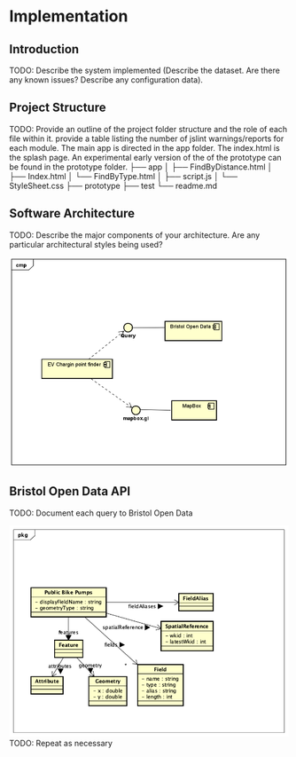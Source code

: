 # Implementation

## Introduction
TODO: Describe the system implemented (Describe the dataset. Are there any known issues? Describe any configuration data).

## Project Structure
TODO: Provide an outline of the project folder structure and the role of each file within it.
provide a table listing the number of jslint warnings/reports for each module.
The main app is directed in the app folder. The index.html is the splash page. An experimental early version of the of the prototype can be found in the prototype folder.
├── app
│   ├── FindByDistance.html
│   ├── Index.html
│   └── FindByType.html
│   ├── script.js
│   └── StyleSheet.css
├── prototype
├── test
└── readme.md

## Software Architecture
TODO: Describe the major components of your architecture. Are any particular architectural styles being used?

![Insert your component Diagram here](images/EV1.png)

## Bristol Open Data API
TODO: Document each query to Bristol Open Data

![UML Class diagrams representing JSON query results](images/class1.png)
TODO: Repeat as necessary
